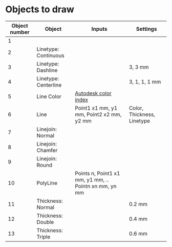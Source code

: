 # Objects to draw

| Object number        | Object               | Inputs                                                        | Settings                                           |
|----------------------|----------------------|---------------------------------------------------------------|----------------------------------------------------|
| 1                    |                      |                                                               |                                                    |
| 2                    | Linetype: Continuous |                                                               |                                                    |
| 3                    | Linetype: Dashline   |                                                               | 3, 3  mm                                           |
| 4                    | Linetype: Centerline |                                                               | 3, 1, 1, 1 mm                                      |
| 5                    | Line Color           | [Autodesk color index](https://geert-jan77.github.io/sidecutters/doc/Aci.html) |                                   |
| 6                    | Line                 | Point1 x1 mm, y1 mm, Point2 x2 mm, y2 mm                      | Color, Thickness, Linetype                         |
| 7                    | Linejoin: Normal     |                                                               |                                                    |
| 8                    | Linejoin: Chamfer    |                                                               |                                                    |
| 9                    | Linejoin: Round      |                                                               |                                                    |
| 10                   | PolyLine             | Points n, Point1 x1 mm, y1 mm, .. Pointn xn mm, yn mm         |                                                    |
| 11                   | Thickness: Normal    |                                                               | 0.2 mm                                             |
| 12                   | Thickness: Double    |                                                               | 0.4 mm                                             |
| 13                   | Thickness: Triple    |                                                               | 0.6 mm                                             |
